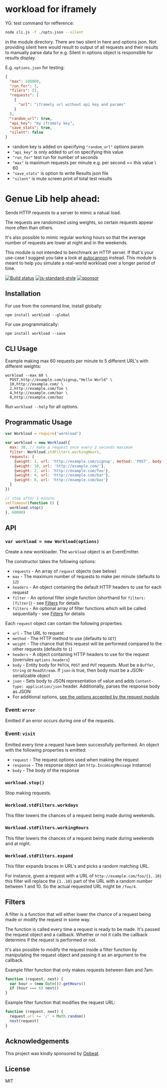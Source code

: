# workload for iframely

YG: test command for refference:

```sh
node cli.js -f ./opts.json --silent
```
in the module directory.
There are two silent in here and options json.
Not providing silent here would result to output of all requests and their results to manually parse data for e.g.
Silent in options object is responsible for results display.

E.g. `options.json` for testing: 
```json
{
  "max": 108000,
  "run_for": 1,
  "filers": [],
  "requests": [
    {
      "url": "iframely url without api key and params"
    }
  ],
  "random_url": true,
  "api_key": "my iframely key",
  "save_stats": true,
  "silent": false
}
```
- random key is added on specifying `"random_url"` options param
- `"api_key"` is only added to url on specifying this value
- `"run_for"` test run for number of seconds
- `"max"` is maximum requests per minute e.g. per second == this value \ 60
- `"save_stats"` is option to write Results json file
- `"silent"` is mute screen print of total test results

# Genue Lib help ahead:

Sends HTTP requests to a server to mimic a natual load.

The requests are randomized using weights, so certain requests appear
more often than others.

It's also possible to mimic regular working hours so that the average
number of requests are lower at night and in the weekends.

This module is not intended to benchmark an HTTP server. If that's your
use-case I suggest you take a look at
[autocannon](https://github.com/mcollina/autocannon) instead. This
module is meant to help you simulate a real-world workload over a longer
period of time.

[![Build status](https://travis-ci.org/watson/workload.svg?branch=master)](https://travis-ci.org/watson/workload)
[![js-standard-style](https://img.shields.io/badge/code%20style-standard-brightgreen.svg?style=flat)](https://github.com/feross/standard)
[![sponsor](https://img.shields.io/badge/sponsored%20by-Opbeat-3360A3.svg)](https://opbeat.com)

## Installation

For use from the command line, install globally:

```
npm install workload --global
```

For use programmatically:

```
npm install workload --save
```

## CLI Usage

Example making max 60 requests per minute to 5 different URL's with
different weights:

```
workload --max 60 \
  POST,http://example.com/signup,"Hello World" \
  10,http://example.com/ \
  2,http://example.com/foo \
  4,http://example.com/bar \
  8,http://example.com/baz
```

Run `workload --help` for all options.

## Programmatic Usage

```js
var Workload = require('workload')

var workload = new Workload({
  max: 30, // make a request once every 2 seconds maximum
  filter: Workload.stdFilters.workingHours,
  requests: [
    {weight: 1, url: 'http://example.com/signup', method: 'POST', body: '...'},
    {weight: 10, url: 'http://example.com/'},
    {weight: 2, url: 'http://example.com/foo'},
    {weight: 4, url: 'http://example.com/bar'},
    {weight: 8, url: 'http://example.com/baz'}
  ]
})

// stop after 1 minute
setTimeout(function () {
  workload.stop()
}, 60000)
```

## API

### `var workload = new Workload(options)`

Create a new workloader. The `workload` object is an EventEmitter.

The constructor takes the following options:

- `requests` - An array of `request` objects (see below)
- `max` - The maximum number of requests to make per minute (defaults to
  `12`)
- `headers` - An object containing the default HTTP headers to use for
  each request
- `filter` - An optional filter single function (shorthand for `filters:
  [filter]`) - see [Filters](#filters) for details
- `filters` - An optional array of filter functions which will be called
  sequentially - see [Filters](#filters) for details

Each `request` object can contain the following properties:

- `url` - The URL to request
- `method` - The HTTP method to use (defaults to `GET`)
- `weight` - The chance that this request will be performed compared to
  the other requests (defaults to `1`)
- `headers` - A object containing HTTP headers to use for the request
  (overrules `options.headers`)
- `body` - Entity body for `PATCH`, `POST` and `PUT` requests. Must be a
  `Buffer`, `String` or `ReadStream`. If `json` is true, then body must
  be a JSON-serializable object
- `json` - Sets body to JSON representation of value and adds
  `Content-type: application/json` header. Additionally, parses the
  response body as JSON
- For additional options, [see the options accepted by the request
  module](https://github.com/request/request#requestoptions-callback).

### Event: `error`

Emitted if an error occurs during one of the requests.

### Event: `visit`

Emitted every time a request have been successfully performed. An object
with the following properties is emitted:

- `request` - The request options used when making the request
- `response` - The response object (an `http.IncomingMessage` instance)
- `body` - The body of the response

### `workload.stop()`

Stop making requests.

### `Workload.stdFilters.workdays`

This filter lowers the chances of a request being made during weekends.

### `Workload.stdFilters.workingHours`

This filter lowers the chances of a request being made during weekends
and at night.

### `Workload.stdFilters.expand`

This filter expands braces in URL's and picks a random matching URL.

For instance, given a request with a URL of
`http://example.com/foo/{1..10}` this filter will replace the `{1..10}`
part of the URL with a random number between 1 and 10. So the actual
requested URL might be `/foo/4`.

## Filters

A filter is a function that will either lower the chance of a request
being made or modify the request in some way.

The function is called every time a request is ready to be made. It's
passed the request object and a callback. Whether or not it calls the
callback determins if the request is performed or not.

It's also possible to modify the request inside a filter function by
manipulating the request object and passing it as an argument to the
callback.

Example filter function that only makes requests between 6am and 7am:

```js
function (request, next) {
  var hour = (new Date()).getHours()
  if (hour === 6) next()
}
```

Example filter function that modifies the request URL:

```js
function (request, next) {
  request.url += '/' + Math.random()
  next(request)
}
```

## Acknowledgements

This project was kindly sponsored by [Opbeat](https://opbeat.com).

## License

MIT
